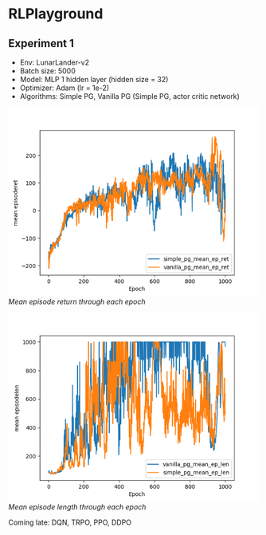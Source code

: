# RLPlayground
## Experiment 1
- Env: LunarLander-v2
- Batch size: 5000
- Model: MLP 1 hidden layer (hidden size = 32)
- Optimizer: Adam (lr = 1e-2)
- Algorithms: Simple PG, Vanilla PG (Simple PG, actor critic network)

![Mean episode return through each epoch](./experiments/exp_1/ret.png)   
*Mean episode return through each epoch*   

![Mean episode length through each epoch](./experiments/exp_1/len.png)   
*Mean episode length through each epoch*   

Coming late: DQN, TRPO, PPO, DDPO

